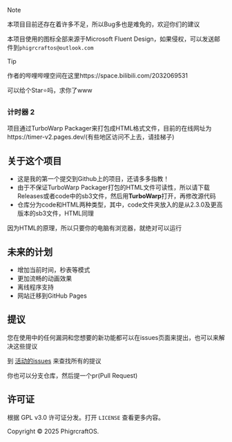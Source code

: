 > [!Note]
> 本项目目前还存在着许多不足，所以Bug多也是难免的，欢迎你们的建议
>
> 本项目使用的图标全部来源于Microsoft Fluent Design，如果侵权，可以发送邮件到`phigrcraftos@outlook.com`

> [!Tip]
> 作者的哔哩哔哩空间在这里https://space.bilibili.com/2032069531
>
> 可以给个Star⭐吗，求你了www
<h3>
    计时器 2
</h3>
项目通过TurboWarp Packager来打包成HTML格式文件，目前的在线网址为https://timer-v2.pages.dev/(有些地区访问不上去，请挂梯子)
</div>

## 关于这个项目
* 这是我的第一个提交到Github上的项目，还请多多指教！
* 由于不保证TurboWarp Packager打包的HTML文件可读性，所以请下载Releases或者code中的sb3文件，然后用**TurboWarp**打开，再修改源代码
* 仓库分为code和HTML两种类型，其中，code文件夹放入的是从2.3.0及更高版本的sb3文件，HTML同理

因为HTML的原理，所以只要你的电脑有浏览器，就绝对可以运行

## 未来的计划

* 增加当前时间，秒表等模式
* 更加流畅的动画效果
* 离线程序支持
* 网站迁移到GitHub Pages

## 提议
您在使用中的任何漏洞和您想要的新功能都可以在issues页面来提出，也可以来解决这些提议

到 [活动的issues](https://github.com/PhigrcraftOS/Timer/issues) 来查找所有的提议

你也可以分支仓库，然后提一个pr(Pull Request)

## 许可证

根据 GPL v3.0 许可证分发。打开 `LICENSE` 查看更多内容。

Copyright © 2025 PhigrcraftOS.
